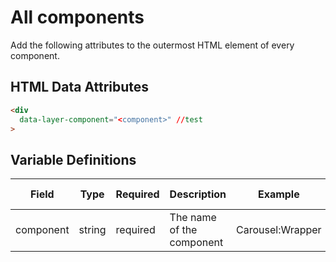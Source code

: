 # All components

Add the following attributes to the outermost HTML element of every component.

## HTML Data Attributes

```html
<div
  data-layer-component="<component>" //test
>
```

## Variable Definitions

|Field|Type|Required|Description|Example|Pattern|Min Length|Max Length|Minimum|Maximum|Multiple Of|
| --- | --- | --- | --- | --- | --- | --- | --- | --- | --- | --- |
|component|string|required|The name of the component|Carousel:Wrapper|
